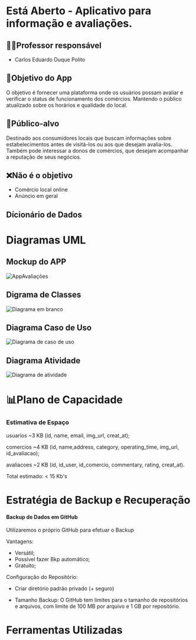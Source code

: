 # Está Aberto - Aplicativo para informação e avaliações.
## 👨‍💻Professor responsável
* Carlos  Eduardo Duque Polito 
## 🎯Objetivo do App 
O objetivo é fornecer uma plataforma onde os usuários possam avaliar e verificar o status de funcionamento dos comércios. Mantendo o público atualizado sobre os horários e qualidade do local.
## 👤Público-alvo
Destinado aos consumidores locais que buscam informações sobre estabelecimentos antes de visitá-los ou aos que desejam avalia-los. Também pode interessar a donos de comércios, que desejam acompanhar a reputação de seus negócios.
## ❌Não é o objetivo
* Comércio local online
* Anúncio em geral
## Dícionário de Dados

# Diagramas UML

## Mockup do APP
![AppAvaliações](https://github.com/user-attachments/assets/eec4dc52-6c71-47b0-8438-655b9bb41a8b)

## Digrama de Classes
![Diagrama em branco](https://github.com/user-attachments/assets/3f6a9605-98db-48b2-8b76-8e73968a8a60)

## Diagrama Caso de Uso
![Diagrama de caso de uso](https://github.com/user-attachments/assets/e81a2a9b-9be0-41fd-ab42-85a3bfc3c1e7)

## Diagrama Atividade
![Diagrama de atividade](https://github.com/user-attachments/assets/932e9f22-f3ed-4454-8e1d-a35bcc67ff36)

# 📊Plano de Capacidade

### Estimativa de Espaço

usuarios ~3 KB (id, name, email, img_url, creat_at);

comercios	~4 KB (id, name,address, category, operating_time, img_url, id_avaliacao);

avaliacoes	~2 KB (id, id_user, id_comercio, commentary, rating, creat_at).

Total estimado:  < 15 Kb's

# Estratégia de Backup e Recuperação

#### Backup de Dados em GitHub
Utilizaremos o próprio GitHub para efetuar o Backup

Vantagens:
- Versátil;
- Possível fazer Bkp automático;
- Gratuito;

Configuração do Repositório:

- Criar diretório padrão privado (+ seguro)

- Tamanho Backup: O GitHub tem limites para o tamanho de repositórios e arquivos, com limite de 100 MB por arquivo e 1 GB por repositório.

# Ferramentas Utilizadas



